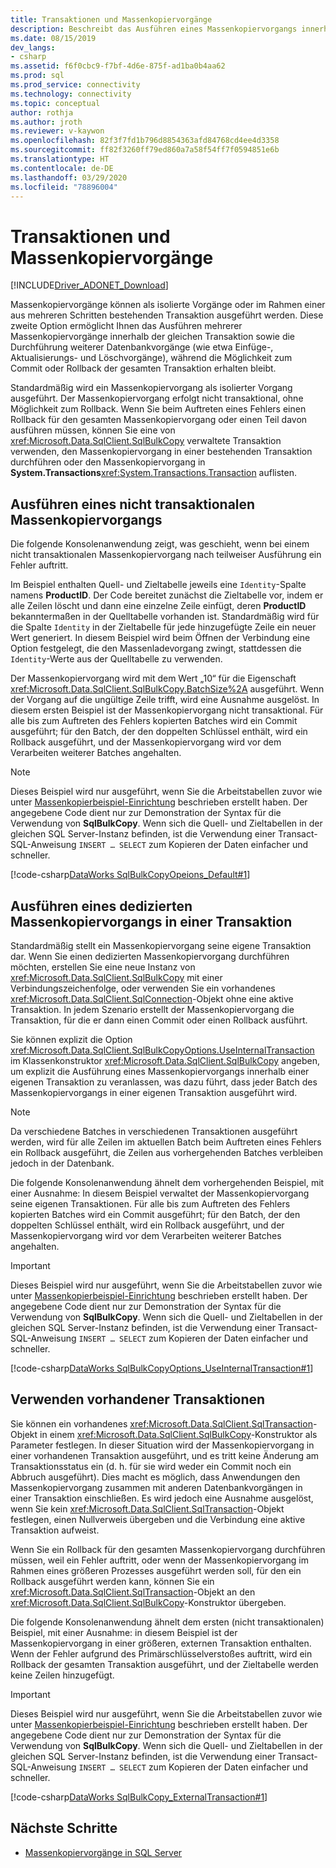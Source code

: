 ```yaml
---
title: Transaktionen und Massenkopiervorgänge
description: Beschreibt das Ausführen eines Massenkopiervorgangs innerhalb einer Transaktion, einschließlich des Commits oder Rollbacks einer Transaktion
ms.date: 08/15/2019
dev_langs:
- csharp
ms.assetid: f6f0cbc9-f7bf-4d6e-875f-ad1ba0b4aa62
ms.prod: sql
ms.prod_service: connectivity
ms.technology: connectivity
ms.topic: conceptual
author: rothja
ms.author: jroth
ms.reviewer: v-kaywon
ms.openlocfilehash: 82f3f7fd1b796d8854363afd84768cd4ee4d3358
ms.sourcegitcommit: ff82f3260ff79ed860a7a58f54ff7f0594851e6b
ms.translationtype: HT
ms.contentlocale: de-DE
ms.lasthandoff: 03/29/2020
ms.locfileid: "78896004"
---
```

# <a name="transaction-and-bulk-copy-operations"></a>Transaktionen und Massenkopiervorgänge

[!INCLUDE[Driver_ADONET_Download](../../../includes/driver_adonet_download.md)]

Massenkopiervorgänge können als isolierte Vorgänge oder im Rahmen einer aus mehreren Schritten bestehenden Transaktion ausgeführt werden. Diese zweite Option ermöglicht Ihnen das Ausführen mehrerer Massenkopiervorgänge innerhalb der gleichen Transaktion sowie die Durchführung weiterer Datenbankvorgänge (wie etwa Einfüge-, Aktualisierungs- und Löschvorgänge), während die Möglichkeit zum Commit oder Rollback der gesamten Transaktion erhalten bleibt.  
  
Standardmäßig wird ein Massenkopiervorgang als isolierter Vorgang ausgeführt. Der Massenkopiervorgang erfolgt nicht transaktional, ohne Möglichkeit zum Rollback. Wenn Sie beim Auftreten eines Fehlers einen Rollback für den gesamten Massenkopiervorgang oder einen Teil davon ausführen müssen, können Sie eine von <xref:Microsoft.Data.SqlClient.SqlBulkCopy> verwaltete Transaktion verwenden, den Massenkopiervorgang in einer bestehenden Transaktion durchführen oder den Massenkopiervorgang in **System.Transactions**<xref:System.Transactions.Transaction> auflisten.  
  
## <a name="performing-a-non-transacted-bulk-copy-operation"></a>Ausführen eines nicht transaktionalen Massenkopiervorgangs  
Die folgende Konsolenanwendung zeigt, was geschieht, wenn bei einem nicht transaktionalen Massenkopiervorgang nach teilweiser Ausführung ein Fehler auftritt.  
  
Im Beispiel enthalten Quell- und Zieltabelle jeweils eine `Identity`-Spalte namens **ProductID**. Der Code bereitet zunächst die Zieltabelle vor, indem er alle Zeilen löscht und dann eine einzelne Zeile einfügt, deren **ProductID** bekanntermaßen in der Quelltabelle vorhanden ist. Standardmäßig wird für die Spalte `Identity` in der Zieltabelle für jede hinzugefügte Zeile ein neuer Wert generiert. In diesem Beispiel wird beim Öffnen der Verbindung eine Option festgelegt, die den Massenladevorgang zwingt, stattdessen die `Identity`-Werte aus der Quelltabelle zu verwenden.  
  
Der Massenkopiervorgang wird mit dem Wert „10“ für die Eigenschaft <xref:Microsoft.Data.SqlClient.SqlBulkCopy.BatchSize%2A> ausgeführt. Wenn der Vorgang auf die ungültige Zeile trifft, wird eine Ausnahme ausgelöst. In diesem ersten Beispiel ist der Massenkopiervorgang nicht transaktional. Für alle bis zum Auftreten des Fehlers kopierten Batches wird ein Commit ausgeführt; für den Batch, der den doppelten Schlüssel enthält, wird ein Rollback ausgeführt, und der Massenkopiervorgang wird vor dem Verarbeiten weiterer Batches angehalten.  
  
> [!NOTE]
>  Dieses Beispiel wird nur ausgeführt, wenn Sie die Arbeitstabellen zuvor wie unter [Massenkopierbeispiel-Einrichtung](bulk-copy-example-setup.md) beschrieben erstellt haben. Der angegebene Code dient nur zur Demonstration der Syntax für die Verwendung von **SqlBulkCopy**. Wenn sich die Quell- und Zieltabellen in der gleichen SQL Server-Instanz befinden, ist die Verwendung einer Transact-SQL-Anweisung `INSERT … SELECT` zum Kopieren der Daten einfacher und schneller.  
  
[!code-csharp[DataWorks SqlBulkCopyOpeions_Default#1](~/../sqlclient/doc/samples/SqlBulkCopyOptions_Default.cs#1)]
  
## <a name="performing-a-dedicated-bulk-copy-operation-in-a-transaction"></a>Ausführen eines dedizierten Massenkopiervorgangs in einer Transaktion  
Standardmäßig stellt ein Massenkopiervorgang seine eigene Transaktion dar. Wenn Sie einen dedizierten Massenkopiervorgang durchführen möchten, erstellen Sie eine neue Instanz von <xref:Microsoft.Data.SqlClient.SqlBulkCopy> mit einer Verbindungszeichenfolge, oder verwenden Sie ein vorhandenes <xref:Microsoft.Data.SqlClient.SqlConnection>-Objekt ohne eine aktive Transaktion. In jedem Szenario erstellt der Massenkopiervorgang die Transaktion, für die er dann einen Commit oder einen Rollback ausführt.  
  
Sie können explizit die Option <xref:Microsoft.Data.SqlClient.SqlBulkCopyOptions.UseInternalTransaction> im Klassenkonstruktor <xref:Microsoft.Data.SqlClient.SqlBulkCopy> angeben, um explizit die Ausführung eines Massenkopiervorgangs innerhalb einer eigenen Transaktion zu veranlassen, was dazu führt, dass jeder Batch des Massenkopiervorgangs in einer eigenen Transaktion ausgeführt wird.  
  
> [!NOTE]
>  Da verschiedene Batches in verschiedenen Transaktionen ausgeführt werden, wird für alle Zeilen im aktuellen Batch beim Auftreten eines Fehlers ein Rollback ausgeführt, die Zeilen aus vorhergehenden Batches verbleiben jedoch in der Datenbank.  
  
Die folgende Konsolenanwendung ähnelt dem vorhergehenden Beispiel, mit einer Ausnahme: In diesem Beispiel verwaltet der Massenkopiervorgang seine eigenen Transaktionen. Für alle bis zum Auftreten des Fehlers kopierten Batches wird ein Commit ausgeführt; für den Batch, der den doppelten Schlüssel enthält, wird ein Rollback ausgeführt, und der Massenkopiervorgang wird vor dem Verarbeiten weiterer Batches angehalten.  
  
> [!IMPORTANT]
>  Dieses Beispiel wird nur ausgeführt, wenn Sie die Arbeitstabellen zuvor wie unter [Massenkopierbeispiel-Einrichtung](bulk-copy-example-setup.md) beschrieben erstellt haben. Der angegebene Code dient nur zur Demonstration der Syntax für die Verwendung von **SqlBulkCopy**. Wenn sich die Quell- und Zieltabellen in der gleichen SQL Server-Instanz befinden, ist die Verwendung einer Transact-SQL-Anweisung `INSERT … SELECT` zum Kopieren der Daten einfacher und schneller.  
  
[!code-csharp[DataWorks SqlBulkCopyOptions_UseInternalTransaction#1](~/../sqlclient/doc/samples/SqlBulkCopyOptions_UseInternalTransaction.cs#1)]
  
## <a name="using-existing-transactions"></a>Verwenden vorhandener Transaktionen  
Sie können ein vorhandenes <xref:Microsoft.Data.SqlClient.SqlTransaction>-Objekt in einem <xref:Microsoft.Data.SqlClient.SqlBulkCopy>-Konstruktor als Parameter festlegen. In dieser Situation wird der Massenkopiervorgang in einer vorhandenen Transaktion ausgeführt, und es tritt keine Änderung am Transaktionsstatus ein (d. h. für sie wird weder ein Commit noch ein Abbruch ausgeführt). Dies macht es möglich, dass Anwendungen den Massenkopiervorgang zusammen mit anderen Datenbankvorgängen in einer Transaktion einschließen. Es wird jedoch eine Ausnahme ausgelöst, wenn Sie kein <xref:Microsoft.Data.SqlClient.SqlTransaction>-Objekt festlegen, einen Nullverweis übergeben und die Verbindung eine aktive Transaktion aufweist.  
  
Wenn Sie ein Rollback für den gesamten Massenkopiervorgang durchführen müssen, weil ein Fehler auftritt, oder wenn der Massenkopiervorgang im Rahmen eines größeren Prozesses ausgeführt werden soll, für den ein Rollback ausgeführt werden kann, können Sie ein <xref:Microsoft.Data.SqlClient.SqlTransaction>-Objekt an den <xref:Microsoft.Data.SqlClient.SqlBulkCopy>-Konstruktor übergeben.  
  
Die folgende Konsolenanwendung ähnelt dem ersten (nicht transaktionalen) Beispiel, mit einer Ausnahme: in diesem Beispiel ist der Massenkopiervorgang in einer größeren, externen Transaktion enthalten. Wenn der Fehler aufgrund des Primärschlüsselverstoßes auftritt, wird ein Rollback der gesamten Transaktion ausgeführt, und der Zieltabelle werden keine Zeilen hinzugefügt.  
  
> [!IMPORTANT]
>  Dieses Beispiel wird nur ausgeführt, wenn Sie die Arbeitstabellen zuvor wie unter [Massenkopierbeispiel-Einrichtung](bulk-copy-example-setup.md) beschrieben erstellt haben. Der angegebene Code dient nur zur Demonstration der Syntax für die Verwendung von **SqlBulkCopy**. Wenn sich die Quell- und Zieltabellen in der gleichen SQL Server-Instanz befinden, ist die Verwendung einer Transact-SQL-Anweisung `INSERT … SELECT` zum Kopieren der Daten einfacher und schneller.  
  
[!code-csharp[DataWorks SqlBulkCopy_ExternalTransaction#1](~/../sqlclient/doc/samples/SqlBulkCopy_ExternalTransaction.cs#1)]
  
## <a name="next-steps"></a>Nächste Schritte
- [Massenkopiervorgänge in SQL Server](bulk-copy-operations-sql-server.md)

